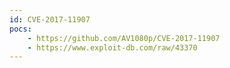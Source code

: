 ```yaml
---
id: CVE-2017-11907
pocs:
    - https://github.com/AV1080p/CVE-2017-11907
    - https://www.exploit-db.com/raw/43370
---
```

